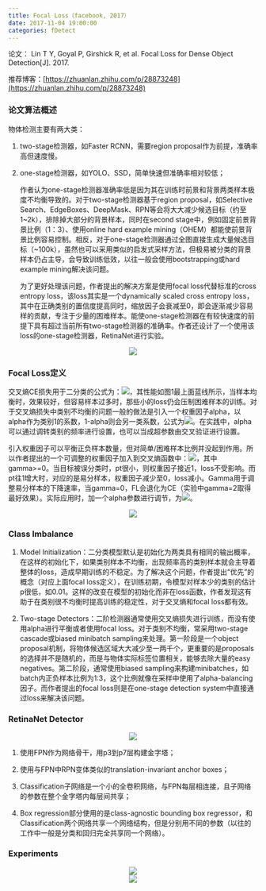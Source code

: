 ```yaml
---
title: Focal Loss（facebook, 2017）
date: 2017-11-04 19:00:00
categories: fDetect
---
```


<script type="text/javascript" src="http://cdn.mathjax.org/mathjax/latest/MathJax.js?config=default"></script>

论文： Lin T Y, Goyal P, Girshick R, et al. Focal Loss for Dense Object Detection[J]. 2017.

推荐博客：[https://zhuanlan.zhihu.com/p/28873248](https://zhuanlan.zhihu.com/p/28873248)

### 论文算法概述

   物体检测主要有两大类：
1. two-stage检测器，如Faster RCNN，需要region proposal作为前提，准确率高但速度慢。
2. one-stage检测器，如YOLO、SSD，简单快速但准确率相对较低；

   作者认为one-stage检测器准确率低是因为其在训练时前景和背景两类样本极度不均衡导致的。对于two-stage检测器基于region proposal，如Selective Search、EdgeBoxes、DeepMask、RPN等会将大大减少候选目标（约至1~2k），排除掉大部分的背景样本，同时在second stage中，例如固定前景背景比例（1：3）、使用online hard example mining（OHEM）都能使前景背景比例容易控制。相反，对于one-stage检测器通过全图直接生成大量候选目标（~100k），虽然也可以采用类似的启发式采样方法，但极易被分类的背景样本仍占主导，会导致训练低效，以往一般会使用bootstrapping或hard example mining解决该问题。

   为了更好处理该问题，作者提出的解决方案是使用focal loss代替标准的cross entropy loss，该loss其实是一个dynamically scaled cross entropy loss，其中在正确类别的置信度提高同时，缩放因子会衰减至0，即会逐渐减少容易样的贡献，专注于少量的困难样本。能使one-stage检测器在有较快速度的前提下具有超过当前所有two-stage检测器的准确率。作者还设计了一个使用该loss的one-stage检测器，RetinaNet进行实验。
	   
<center><img src="{{ site.baseurl }}/images/pdDetect/focalloss1.png"></center>
	   
### Focal Loss定义

   交叉熵CE损失用于二分类的公式为：<img src="{{ site.baseurl }}/images/pdDetect/focalloss2.png">，其性能如图1最上面蓝线所示，当样本均衡时，效果较好，但容易样本过多时，那些小的loss仍会压制困难样本的训练。对于交叉熵损失中类别不均衡的问题一般的做法是引入一个权重因子alpha，以alpha作为类别1的系数，1-alpha则会另一类系数，公式为<img src="{{ site.baseurl }}/images/pdDetect/focalloss3.png">。在实践中，alpha可以通过调转类别的频率进行设置，也可以当成超参数由交叉验证进行设置。

   引入权重因子可以平衡正负样本数量，但对简单/困难样本比例并没起到作用。所以作者提出的一个可调整的权重因子加入到交叉熵函数中：<img src="{{ site.baseurl }}/images/pdDetect/focalloss4.png">，其中gamma>=0。当目标被误分类时，pt很小，则权重因子接近1，loss不受影响。而pt往1增大时，对应的是易分样本，权重因子减少至0，loss减小。Gamma用于调整易分样本的下降速率，当gamma=0，FL会退化为CE（实验中gamma=2取得最好效果）。实际应用时，加一个alpha参数进行调节，为<img src="{{ site.baseurl }}/images/pdDetect/focalloss5.png">。

   <center><img src="{{ site.baseurl }}/images/pdDetect/focalloss6.png"></center>
   
### Class Imbalance

1. Model Initialization：二分类模型默认是初始化为两类具有相同的输出概率，在这样的初始化下，如果类别样本不均衡，出现频率高的类别样本就会主导着整体的loss，造成早期训练的不稳定。为了解决这个问题，作者提出“优先”的概念（对应上面focal loss定义），在训练初期，令模型对样本少的类别的估计p很低，如0.01。这样的改变在模型的初始化而非在loss函数，作者发现这有助于在类别很不均衡时提高训练的稳定性，对于交叉熵和focal loss都有效。

2. Two-stage Detectors：二阶检测器通常使用交叉熵损失进行训练，而没有使用alpha进行平衡或者使用focal loss。对于类别不均衡，常采用two-stage cascade或biased minibatch sampling来处理。第一阶段是一个object proposal机制，将物体候选区域大大减少至一两千个，更重要的是proposals的选择并不是随机的，而是与物体实际标签位置相关，能够去除大量的easy negatives。第二阶段，通常使用biased sampling来构建minibatches，如batch内正负样本比例为1:3，这个比例就像在采样中使用了alpha-balancing因子。而作者提出的focal loss则是在one-stage detection system中直接通过loss来解决该问题。

### RetinaNet Detector

<center><img src="{{ site.baseurl }}/images/pdDetect/focalloss7.png"></center>

1. 使用FPN作为网络骨干，用p3到p7层构建金字塔；

2. 使用与FPN中RPN变体类似的translation-invariant anchor boxes；

3. Classification子网络是一个小的全卷积网络，与FPN每层相连接，且子网络的参数在整个金字塔内每层间共享；

4. Box regression部分使用的是class-agnostic bounding box regressor，和Classification两个网络共享一个网络结构，但是分别用不同的参数（以往的工作中一般是分类和回归完全共享同一个网络）。

### Experiments

<center><img src="{{ site.baseurl }}/images/pdDetect/focalloss8.png"></center>

<center><img src="{{ site.baseurl }}/images/pdDetect/focalloss9.png"></center>
